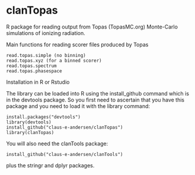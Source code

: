 # clanTopas
R package for reading output from Topas (TopasMC.org) Monte-Carlo simulations of ionizing radiation. 

Main functions for reading scorer files produced by Topas
```
read.topas.simple (no binning)
read.topas.xyz (for a binned scorer)
read.topas.spectrum
read.topas.phasespace
```
Installation in R or Rstudio

The library can be loaded into R using the install_github command which is in the devtools package. So you first need to ascertain that you have this package and you need to load it with the library command:

```
install.packages("devtools")
library(devtools)
install_github("claus-e-andersen/clanTopas")
library(clanTopas)
```
You will also need the clanTools package:

```
install_github("claus-e-andersen/clanTools")
```

plus the stringr and dplyr packages.
